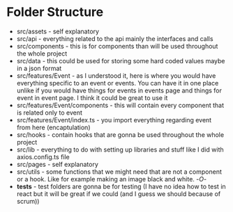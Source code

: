 # Folder Structure

- src/assets - self explanatory
- src/api - everything related to the api mainly the interfaces and calls
- src/components - this is for components than will be used throughout the whole project
- src/data - this could be used for storing some hard coded values maybe in a json format
- src/features/Event - as I understood it, here is where you would have everything specific to an event or events. You can have it in one place unlike if you would have things for events in events page and things for event in event page. I think it could be great to use it
- src/features/Event/components - this will contain every component that is related only to event
- src/features/Event/index.ts - you import everything regarding event from here (encaptulation)
- src/hooks - contain hooks that are gonna be used throughout the whole project
- src/lib - everything to do with setting up libraries and stuff like I did with axios.config.ts file
- src/pages - self explanatory
- src/utils - some functions that we might need that are not a component or a hook. Like for example making an image black and white. -_O_-
- __tests__ - test folders are gonna be for testing (I have no idea how to test in react but it will be great if we could (and I guess we should because of scrum))
